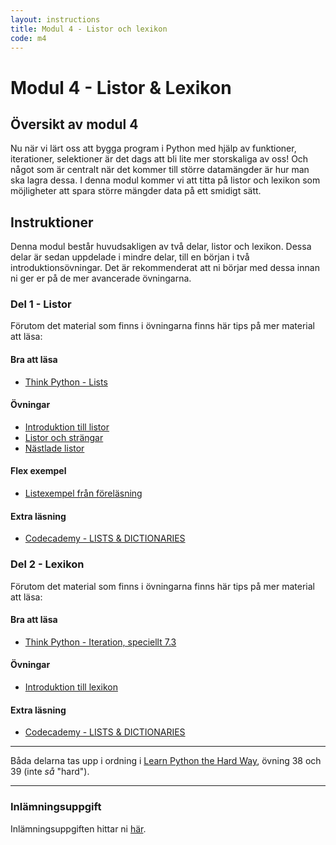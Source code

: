 ```yaml
---
layout: instructions
title: Modul 4 - Listor och lexikon
code: m4
---
```


# Modul 4 - Listor & Lexikon

## Översikt av modul 4

Nu när vi lärt oss att bygga program i Python med hjälp av funktioner, iterationer, selektioner är det dags att bli lite mer storskaliga av oss! Och något som är centralt när det kommer till större datamängder är hur man ska lagra dessa. I denna modul kommer vi att titta på listor och lexikon som möjligheter att spara större mängder data på ett smidigt sätt.

## Instruktioner

Denna modul består huvudsakligen av två delar, listor och lexikon. Dessa delar är sedan uppdelade i mindre delar, till en början i två introduktionsövningar. Det är rekommenderat att ni börjar med dessa innan ni ger er på de mer avancerade övningarna.

### Del 1 - Listor

Förutom det material som finns i övningarna finns här tips på mer material att läsa:

#### Bra att läsa

- [Think Python - Lists](http://www.greenteapress.com/thinkpython/html/thinkpython011.html)

#### Övningar

- [Introduktion till listor](exercises/L01.html)
- [Listor och strängar](exercises/L03.html)
- [Nästlade listor](exercises/L03.html)

#### Flex exempel

- [Listexempel från föreläsning](ex_list.html)

#### Extra läsning

- [Codecademy - LISTS & DICTIONARIES](http://www.codecademy.com/en/tracks/python)

### Del 2 - Lexikon

Förutom det material som finns i övningarna finns här tips på mer material att läsa:

#### Bra att läsa

- [Think Python - Iteration, speciellt 7.3](http://www.greenteapress.com/thinkpython/html/thinkpython008.html)

#### Övningar

- [Introduktion till lexikon](exercises/L02.html)

#### Extra läsning

 - [Codecademy - LISTS & DICTIONARIES](http://www.codecademy.com/en/tracks/python)

 ---
 
 Båda delarna tas upp i ordning i [Learn Python the Hard Way](http://learnpythonthehardway.org/book/), övning 38 och 39 (inte _så_ &quot;hard&quot;).
 
 ---
 
### Inlämningsuppgift
 
 Inlämningsuppgiften hittar ni [här](assignments/U1.html).
